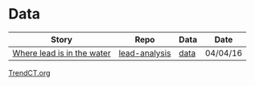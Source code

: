 # Data

| Story | Repo  | Data | Date |
|---|---|---|---|
| [Where lead is in the water](http://trendct.org/2016/04/04/where-lead-was-detected-in-connecticuts-drinking-water) | [lead-analysis](https://github.com/trendct/data/tree/master/2016/03/lead-analysis)  |  [data](https://github.com/trendct/data/tree/master/2016/03/lead-analysis/data) |  04/04/16 |

<a href="http://trendct.org">TrendCT.org</a>

